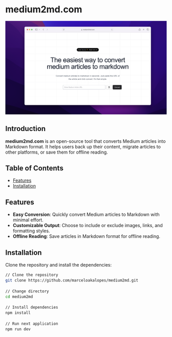 # medium2md.com

<!-- [![License](https://img.shields.io/badge/license-MIT-blue.svg)](LICENSE)
[![Build Status](https://github.com/yourusername/medium2md.com/actions/workflows/ci.yml/badge.svg)](https://github.com/yourusername/medium2md.com/actions) -->

![banner](./images/banner.png)

## Introduction

**medium2md.com** is an open-source tool that converts Medium articles into Markdown format. It helps users back up their content, migrate articles to other platforms, or save them for offline reading.

## Table of Contents

- [Features](#features)
- [Installation](#installation)

## Features

- **Easy Conversion**: Quickly convert Medium articles to Markdown with minimal effort.
- **Customizable Output**: Choose to include or exclude images, links, and formatting styles.
- **Offline Reading**: Save articles in Markdown format for offline reading.

## Installation

Clone the repository and install the dependencies:

```bash
// Clone the repository
git clone https://github.com/marceloakalopes/medium2md.git

// Change directory
cd medium2md

// Install dependencies
npm install

// Run next application
npm run dev
```

